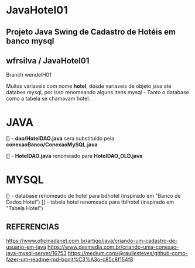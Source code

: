 # JavaHotel01
## Projeto Java Swing de Cadastro de Hotéis em banco mysql

## wfrsilva  / JavaHotel01

Branch wendelH01

Muitas variaveis com nome **hotel**, desde variaveis de objeto java ate databes mysql, por isso renomeando alguns itens
mysql - Tanto o database como a tabela se chamavam hotel.


# JAVA
[] - **dao/HotelDAO.java** sera substituido pela **conexaoBanco/ConexaoMySQL.java**

[] - **HotelDAO.java** renomeado para **HotelDAO_OLD.java**

# MYSQL
[] - database renomeado de hotel para bdhotel (inspirado em  "Banco de Dados Hotel")
[] - tabela hotel renomeada para tblhotel (inspirado em "Tabela Hotel")


## REFERENCIAS
https://www.oficinadanet.com.br/artigo/java/criando-um-cadastro-de-usuario-em-java
https://www.devmedia.com.br/criando-uma-conexao-java-mysql-server/16753
https://medium.com/@raullesteves/github-como-fazer-um-readme-md-bonit%C3%A3o-c85c8f154f8

